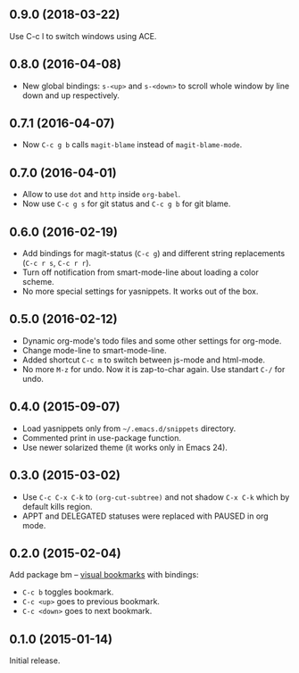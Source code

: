## 0.9.0 (2018-03-22)

Use C-c l to switch windows using ACE.
	

## 0.8.0 (2016-04-08)

* New global bindings: `s-<up>` and `s-<down>` to scroll
  whole window by line down and up respectively.

## 0.7.1 (2016-04-07)

* Now  `C-c g b` calls `magit-blame` instead of `magit-blame-mode`.

## 0.7.0 (2016-04-01)

* Allow to use `dot` and `http` inside `org-babel`.
* Now use `C-c g s` for git status and `C-c g b` for git blame.

## 0.6.0 (2016-02-19)

* Add bindings for magit-status (`C-c g`) and different string replacements (`C-c r s`, `C-c r r`).
* Turn off notification from smart-mode-line about loading a color scheme.
* No more special settings for yasnippets. It works out of the box.

## 0.5.0 (2016-02-12)

* Dynamic org-mode's todo files and some other settings for org-mode.
* Change mode-line to smart-mode-line.
* Added shortcut `C-c m` to switch between js-mode and html-mode.
* No more `M-z` for undo. Now it is zap-to-char again. Use standart `C-/` for undo.

## 0.4.0 (2015-09-07)

* Load yasnippets only from `~/.emacs.d/snippets` directory.
* Commented print in use-package function.
* Use newer solarized theme (it works only in Emacs 24).

## 0.3.0 (2015-03-02)

* Use `C-c C-x C-k` to `(org-cut-subtree)` and not shadow
  `C-x C-k` which by default kills region.
* APPT and DELEGATED statuses were replaced with PAUSED in
  org mode.

## 0.2.0 (2015-02-04)

Add package bm – [visual bookmarks](https://github.com/joodland/bm) with bindings:

* `C-c b` toggles bookmark.
* `C-c <up>` goes to previous bookmark.
* `C-c <down>` goes to next bookmark.

## 0.1.0 (2015-01-14)

Initial release.

